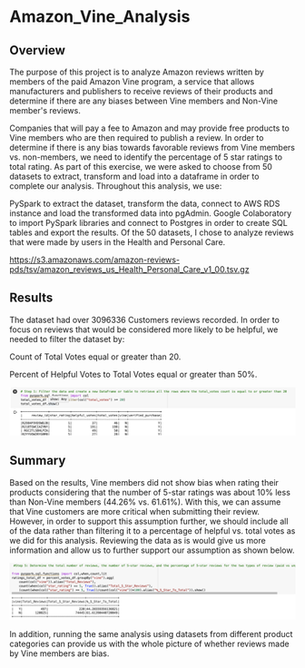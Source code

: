 # Amazon_Vine_Analysis

## Overview
The purpose of this project is to analyze Amazon reviews written by members of the paid Amazon Vine program, a service that allows manufacturers and publishers to receive reviews of their products and determine if there are any biases between Vine members and Non-Vine member's reviews.

Companies that will pay a fee to Amazon and may provide free products to Vine members who are then required to publish a review. In order to determine if there is any bias towards favorable reviews from Vine members vs. non-members, we need to identify the percentage of 5 star ratings to total rating. As part of this exercise, we were asked to choose from 50 datasets to extract, transform and load into a dataframe in order to complete our analysis. Throughout this analysis, we use:

PySpark to extract the dataset, transform the data, connect to AWS RDS instance and load the transformed data into pgAdmin.
Google Colaboratory to import PySpark libraries and connect to Postgres in order to create SQL tables and export the results.
Of the 50 datasets, I chose to analyze reviews that were made by users in the Health and Personal Care.

https://s3.amazonaws.com/amazon-reviews-pds/tsv/amazon_reviews_us_Health_Personal_Care_v1_00.tsv.gz

## Results
The dataset had over 3096336 Customers reviews recorded. In order to focus on reviews that would be considered more likely to be helpful, we needed to filter the dataset by:

Count of Total Votes equal or greater than 20.


Percent of Helpful Votes to Total Votes equal or greater than 50%.

![Vine_review_filter.png](https://github.com/klkanchi/Amazon_Vine_Analysis/blob/main/Vine_review_filter.png)

## Summary
Based on the results, Vine members did not show bias when rating their products considering that the number of 5-star ratings was about 10% less than Non-Vine members (44.26% vs. 61.61%). With this, we can assume that Vine customers are more critical when submitting their review. However, in order to support this assumption further, we should include all of the data rather than filtering it to a percentage of helpful vs. total votes as we did for this analysis. Reviewing the data as is would give us more information and allow us to further support our assumption as shown below.

![Five_star_reviews.png](https://github.com/klkanchi/Amazon_Vine_Analysis/blob/main/Five_star_reviews.png)

In addition, running the same analysis using datasets from different product categories can provide us with the whole picture of whether reviews made by Vine members are bias.
